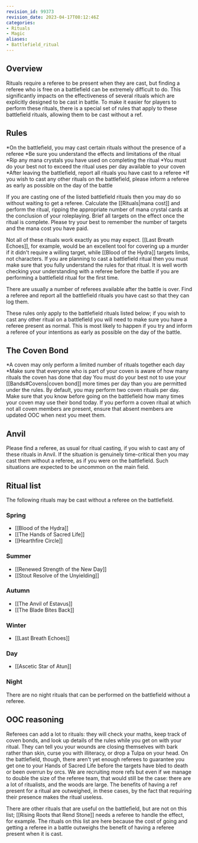 ```yaml
---
revision_id: 99373
revision_date: 2023-04-17T08:12:46Z
categories:
- Rituals
- Magic
aliases:
- Battlefield_ritual
---
```


## Overview
Rituals require a referee to be present when they are cast, but finding a referee who is free on a battlefield can be extremely difficult to do. This significantly impacts on the effectiveness of several rituals which are explicitly designed to be cast in battle. To make it easier for players to perform these rituals, there is a special set of rules that apply to these battlefield rituals, allowing them to be cast without a ref.

## Rules
*On the battlefield, you may cast certain rituals without the presence of a referee
*Be sure you understand the effects and limitations of the ritual
*Rip any mana crystals you have used on completing the ritual
*You must do your best not to exceed the ritual uses per day available to your coven
*After leaving the battlefield, report all rituals you have cast to a referee
*If you wish to cast any other rituals on the battlefield, please inform a referee as early as possible on the day of the battle

If you are casting one of the listed battlefield rituals then you may do so without waiting to get a referee. Calculate the [[Rituals|mana cost]] and perform the ritual, ripping the appropriate number of mana crystal cards at the conclusion of your roleplaying. Brief all targets on the effect once the ritual is complete. Please try your best to remember the number of targets and the mana cost you have paid.

Not all of these rituals work exactly as you may expect.  [[Last Breath Echoes]], for example, would be an excellent tool for covering up a murder if it didn't require a willing target, while [[Blood of the Hydra]] targets limbs, not characters. If you are planning to cast a battlefield ritual then you must make sure that you fully understand the rules for that ritual. It is well worth checking your understanding with a referee before the battle if you are performing a battlefield ritual for the first time.

There are usually a number of referees available after the battle is over. Find a referee and report all the battlefield rituals you have cast so that they can log them.

These rules only apply to the battlefield rituals listed below; if you wish to cast any other ritual on a battlefield you will need to make sure you have a referee present as normal. This is most likely to happen if you try and  inform a referee of your intentions as early as possible on the day of the battle.

## The Coven Bond
*A coven may only perform a limited number of rituals together each day
*Make sure that everyone who is part of your coven is aware of how many rituals the coven has done that day
You must do your best not to use your [[Bands#Covens|coven bond]] more times per day than you are permitted under the rules. By default, you may perform two coven rituals per day. Make sure that you know before going on the battlefield how many times your coven may use their bond today. If you perform a coven ritual at which not all coven members are present, ensure that absent members are updated OOC when next you meet them.

## Anvil
Please find a referee, as usual for ritual casting, if you wish to cast any of these rituals in Anvil. If the situation is genuinely time-critical then you may cast them without a referee, as if you were on the battlefield. Such situations are expected to be uncommon on the main field.

## Ritual list
The following rituals may be cast without a referee on the battlefield.

### Spring
* [[Blood of the Hydra]]
* [[The Hands of Sacred Life]]
* [[Hearthfire Circle]]

### Summer
* [[Renewed Strength of the New Day]]
* [[Stout Resolve of the Unyielding]]

### Autumn
* [[The Anvil of Estavus]]
* [[The Blade Bites Back]]

### Winter
* [[Last Breath Echoes]]

### Day
* [[Ascetic Star of Atun]]

### Night
There are no night rituals that can be performed on the battlefield without a referee.

## OOC reasoning
Referees can add a lot to rituals: they will check your maths, keep track of coven bonds, and look up details of the rules while you get on with your ritual. They can tell you your wounds are closing themselves with bark rather than skin, curse you with illiteracy, or drop a Tulpa on your head. On the battlefield, though, there aren't yet enough referees to guarantee you get one to your Hands of Sacred Life before the targets have bled to death or been overrun by orcs. We are recruiting more refs but even if we manage to double the size of the referee team, that would still be the case: there are a lot of ritualists, and the woods are large. The benefits of having a ref present for a ritual are outweighed, in these cases, by the fact that requiring their presence makes the ritual useless.

There are other rituals that are useful on the battlefield, but are not on this list; [[Rising Roots that Rend Stone]] needs a referee to handle the effect, for example. The rituals on this list are here because the cost of going and getting a referee in a battle outweighs the benefit of having a referee present when it is cast.



